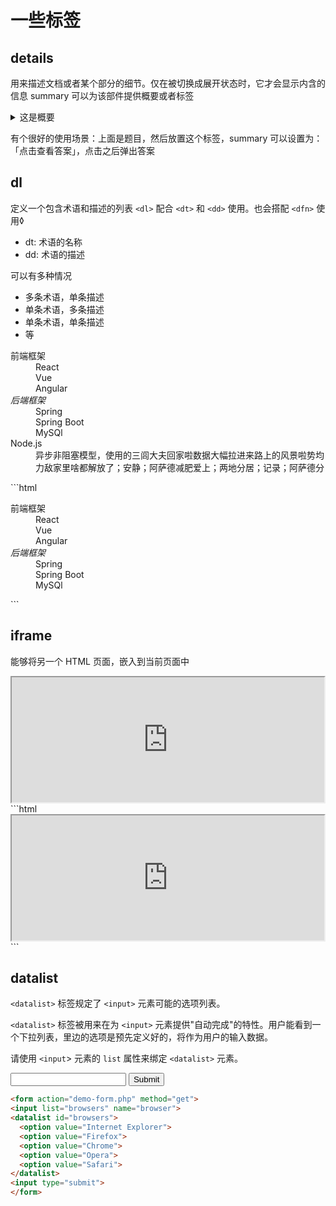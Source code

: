 # 一些标签



## details
用来描述文档或者某个部分的细节。仅在被切换成展开状态时，它才会显示内含的信息
summary 可以为该部件提供概要或者标签

<details>
    <summary>这是概要</summary>
    <p>这里面是详情，是对上述内容的详细描述。当用户点击的时候才会进行展示</p>
</details>


有个很好的使用场景：上面是题目，然后放置这个标签，summary 可以设置为：「点击查看答案」，点击之后弹出答案



## dl
定义一个包含术语和描述的列表
`<dl>` 配合 `<dt>` 和 `<dd>` 使用。也会搭配 `<dfn>` 使用◊
* dt: 术语的名称
* dd: 术语的描述

可以有多种情况
* 多条术语，单条描述
* 单条术语，多条描述
* 单条术语，单条描述
* 等

<dl>
  <dt>前端框架</dt>
  <dd>React</dd>
  <dd>Vue</dd>
  <dd>Angular</dd>
  <dt><dfn>后端框架</dfn></dt>
  <dd>Spring</dd>
  <dd>Spring Boot</dd>
  <dd>MySQl</dd>
  <dt>Node.js</dt>
  <dd>异步非阻塞模型，使用的三闾大夫回家啦数据大幅拉进来路上的风景啦势均力敌家里啥都解放了；安静；阿萨德减肥爱上；两地分居；记录；阿萨德分</dd>
</dl>
```html
  <dl>
    <dt>前端框架</dt>
    <dd>React</dd>
    <dd>Vue</dd>
    <dd>Angular</dd>
    <dt><dfn>后端框架</dfn></dt>
    <dd>Spring</dd>
    <dd>Spring Boot</dd>
    <dd>MySQl</dd>
  </dl>
```

## iframe
能够将另一个 HTML 页面，嵌入到当前页面中

<iframe id="inlineFrameExample" title="Inline Frame Example" width="500" height="200"
    src="https://www.openstreetmap.org/export/embed.html?bbox=-0.004017949104309083%2C51.47612752641776%2C0.00030577182769775396%2C51.478569861898606&layer=mapnik">
    如果浏览器不支持 iframe 就会展示这段文字
</iframe>
```html
 <iframe id="inlineFrameExample" title="Inline Frame Example" width="500" height="200"
    src="https://www.openstreetmap.org/export/embed.html?bbox=-0.004017949104309083%2C51.47612752641776%2C0.00030577182769775396%2C51.478569861898606&layer=mapnik">
    如果浏览器不支持 iframe 就会展示这段文字
  </iframe>
```


## datalist
`<datalist>` 标签规定了 `<input>` 元素可能的选项列表。

`<datalist>` 标签被用来在为 `<input>` 元素提供"自动完成"的特性。用户能看到一个下拉列表，里边的选项是预先定义好的，将作为用户的输入数据。

请使用 `<input`> 元素的 `list` 属性来绑定 `<datalist>` 元素。

<form action="demo-form.php" method="get">
<input list="browsers" name="browser">
<datalist id="browsers">
  <option value="Internet Explorer">
  <option value="Firefox">
  <option value="Chrome">
  <option value="Opera">
  <option value="Safari">
</datalist>
<input type="submit">
</form>

```html
<form action="demo-form.php" method="get">
<input list="browsers" name="browser">
<datalist id="browsers">
  <option value="Internet Explorer">
  <option value="Firefox">
  <option value="Chrome">
  <option value="Opera">
  <option value="Safari">
</datalist>
<input type="submit">
</form>
```